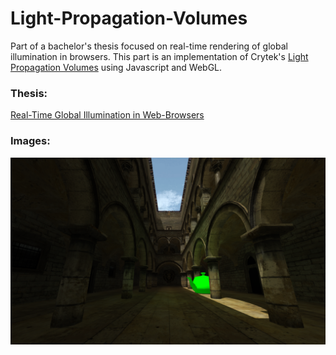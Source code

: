 # Light-Propagation-Volumes

Part of a bachelor's thesis focused on real-time rendering of global illumination in browsers. This part is an implementation of Crytek's [Light Propagation Volumes](http://www.crytek.com/download/Light_Propagation_Volumes.pdf) using Javascript and WebGL.

### Thesis:
[Real-Time Global Illumination in Web-Browsers](http://publications.lib.chalmers.se/records/fulltext/256137/256137.pdf)
### Images:
  <img src="screenshots/screenshot.png" width="750"/>
